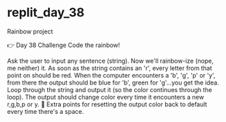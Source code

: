 # replit_day_38
Rainbow project

👉 Day 38 Challenge
Code the rainbow!

Ask the user to input any sentence (string).
Now we'll rainbow-ize (nope, me neither) it.
As soon as the string contains an 'r', every letter from that point on should be red.
When the computer encounters a 'b', 'g', 'p' or 'y', from there the output should be blue for 'b', green for 'g'...you get the idea.
Loop through the string and output it (so the color continues through the loop).
The output should change color every time it encounters a new r,g,b,p or y.
🥳 Extra points for resetting the output color back to default every time there's a space.